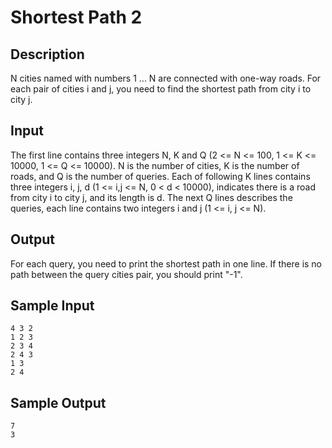 # Shortest Path 2

## Description

N cities named with numbers 1 ... N are connected with one-way roads. For each pair of cities i and j, you need to find the shortest path from city i to city j.

## Input

The first line contains three integers N, K and Q (2 <= N <= 100, 1 <= K <= 10000, 1 <= Q <= 10000). N is the number of cities, K is the number of roads, and Q is the number of queries. Each of following K lines contains three integers i, j, d (1 <= i,j <= N, 0 < d < 10000), indicates there is a road from city i to city j, and its length is d. The next Q lines describes the queries, each line contains two integers i and j (1 <= i, j <= N). 

## Output
For each query, you need to print the shortest path in one line. If there is no path between the query cities pair, you should print "-1". 

## Sample Input

```
4 3 2
1 2 3
2 3 4
2 4 3
1 3
2 4
```

## Sample Output

```
7
3
```
